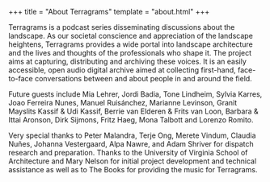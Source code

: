 +++
title = "About Terragrams"
template = "about.html"
+++

Terragrams is a podcast series disseminating discussions about the landscape. As our societal conscience and appreciation of the landscape heightens, Terragrams provides a wide portal into landscape architecture and the lives and thoughts of the professionals who shape it. The project aims at capturing, distributing and archiving these voices. It is an easily accessible, open audio digital archive aimed at collecting first-hand, face-to-face conversations between and about people in and around the field.

Future guests include Mia Lehrer, Jordi Badia, Tone Lindheim, Sylvia Karres, Joao Ferreira Nunes, Manuel Ruisánchez, Marianne Levinson, Granit Mayslits Kassif & Udi Kassif, Berrie van Elderen & Frits van Loon, Barbara & Ittai Aronson, Dirk Sijmons, Fritz Haeg, Mona Talbott and Lorenzo Romito.

Very special thanks to Peter Malandra, Terje Ong, Merete Vindum, Claudia Nuñes, Johanna Vestergaard, Alpa Nawre, and Adam Shriver for dispatch research and preparation. Thanks to the University of Virginia School of Architecture and Mary Nelson for initial project development and technical assistance as well as to The Books for providing the music for Terragrams.
